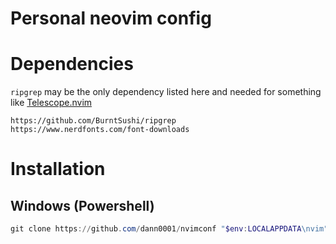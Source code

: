 # Personal neovim config
# Dependencies
`ripgrep` may be the only dependency listed here and needed for something like [Telescope.nvim](https://github.com/nvim-telescope/telescope.nvim)
```
https://github.com/BurntSushi/ripgrep
https://www.nerdfonts.com/font-downloads
```
# Installation
## Windows (Powershell)
```ps1
git clone https://github.com/dann0001/nvimconf "$env:LOCALAPPDATA\nvim";Remove-Item -Path "$env:LOCALAPPDATA\nvim\README.md";Remove-Item -Recurse -Force "$env:LOCALAPPDATA\nvim\.git"
```
